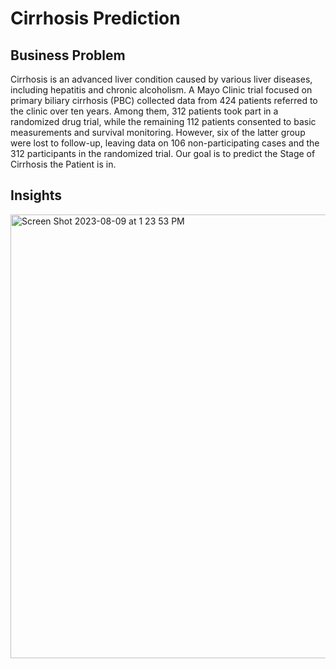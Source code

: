 # Cirrhosis Prediction

## Business Problem
Cirrhosis is an advanced liver condition caused by various liver diseases, including hepatitis and chronic alcoholism. A Mayo Clinic trial focused on primary biliary cirrhosis (PBC) collected data from 424 patients referred to the clinic over ten years. Among them, 312 patients took part in a randomized drug trial, while the remaining 112 patients consented to basic measurements and survival monitoring. However, six of the latter group were lost to follow-up, leaving data on 106 non-participating cases and the 312 participants in the randomized trial. Our goal is to predict the Stage of Cirrhosis the Patient is in.

## Insights

<img width="710" alt="Screen Shot 2023-08-09 at 1 23 53 PM" src="https://github.com/AshikSathiya/Cirrhosis-Prediction/assets/92455762/72e11dec-d91a-4152-b4ab-82bd171f6ea2">
